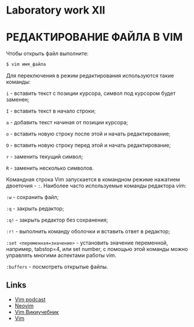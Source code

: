 # **Laboratory work XII**

# РЕДАКТИРОВАНИЕ ФАЙЛА В VIM

Чтобы открыть файл выполните:

```bash
$ vim имя_файла
```


Для переключения в режим редактирования используются такие команды:

`i` - вставить текст с позиции курсора, символ под курсором будет заменен;

`I` - вставить текст в начало строки;

`a` - добавить текст начиная от позиции курсора;

`o` - вставить новую строку после этой и начать редактирование;

`O` - вставить новую строку перед этой и начать редактирование;

`r` - заменить текущий символ;

`R` - заменить несколько символов.

Командная строка Vim запускается в командном режиме нажатием двоеточия - `:`. Наиболее часто используемые команды редактора vim:

`:w` - сохранить файл;

`:q` - закрыть редактор;

`:q!` - закрыть редактор без сохранения;

`:r!` - выполнить команду оболочки и вставить ответ в редактор;

`:set <переменная=значение>` - установить значение переменной, например, tabstop=4, или set number, с помощью этой команды можно управлять многими аспектами работы vim.

`:buffers` - посмотреть открытые файлы.

## Links

- [Vim podcast](http://vimcasts.org/)
- [Neovim](https://neovim.io/doc/user/)
- [Vim Викиучебник](https://ru.wikibooks.org/wiki/Vim)
- [Vim](https://github.com/vim/vim)

